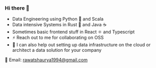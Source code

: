 ### Hi there 👋

- Data Engineering using Python 🐍 and Scala
- Data intensive Systems in Rust 🦀 and Java ☕
- Sometimes basic frontend stuff in React ⚛️ and Typescript
- ⚡ Reach out to me for collaborating on OSS
- 💬 I can also help out setting up data infrastructure on the cloud or architect a data solution for your company

📧 Email:  rawatshaurya1994@gmail.com
